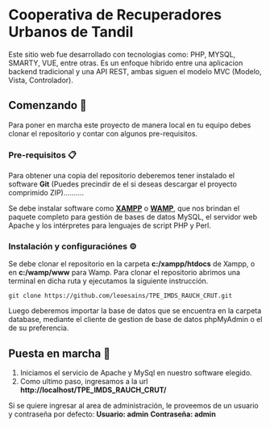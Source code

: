 ﻿# Cooperativa de Recuperadores Urbanos de Tandil
Este sitio web fue desarrollado con tecnologias como: PHP, MYSQL, SMARTY, VUE, entre otras. Es un enfoque hibrido entre una aplicacion backend tradicional y una API REST, ambas siguen el modelo MVC (Modelo, Vista, Controlador).
## Comenzando 🔧
Para poner en marcha este proyecto de manera local en tu equipo debes clonar el repositorio y contar con algunos pre-requisitos.
### Pre-requisitos 📋
Para obtener una copia del repositorio deberemos tener instalado el software **Git** (Puedes precindir de el si deseas descargar el proyecto comprimido ZIP)..........

Se debe instalar software como [**XAMPP**](https://www.apachefriends.org/es/ "link a xampp") o [**WAMP**](https://www.wampserver.com/en/ "link a wamp"), que nos brindan el paquete completo para gestión de bases de datos MySQL, el servidor web Apache y los intérpretes para lenguajes de script PHP y Perl.

### Instalación y configuraciónes ⚙️
Se debe clonar el repositorio en la carpeta **c:/xampp/htdocs** de Xampp, o en **c:/wamp/www** para Wamp.
Para clonar el repositorio abrimos una terminal en dicha ruta y ejecutamos la siguiente instrucción.
```
git clone https://github.com/leoesains/TPE_IMDS_RAUCH_CRUT.git
```

Luego deberemos importar la base de datos que se encuentra en la carpeta database, mediante el cliente de gestion de base de datos phpMyAdmin o el de su preferencia.

## Puesta en marcha  🚀 
1. Iniciamos el servicio de Apache y MySql en nuestro software elegido.
2. Como ultimo paso, ingresamos a la url **http://localhost/TPE_IMDS_RAUCH_CRUT/**

Si se quiere ingresar al area de administración, le proveemos de un usuario y contraseña por defecto:
**Usuario: admin**
**Contraseña: admin**

